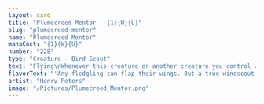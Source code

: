 ```yaml
---
layout: card
title: "Plumecreed Mentor - {1}{W}{U}"
slug: "plumecreed-mentor"
name: "Plumecreed Mentor"
manaCost: "{1}{W}{U}"
number: "228"
type: "Creature — Bird Scout"
text: "Flying\nWhenever this creature or another creature you control with flying enters, put a +1/+1 counter on target creature you control without flying."
flavorText: "'Any fledgling can flap their wings. But a true windscout must soar!'"
artist: "Henry Peters"
image: "/Pictures/Plumecreed_Mentor.png"
---
```


